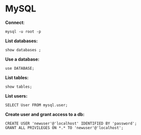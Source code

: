 # MySQL

**Connect**:
```
mysql -u root -p
```

**List databases:**
```
show databases ;
```

**Use a database:**
```
use DATABASE;
```

**List tables:**
```
show tables;
```

**List users:**
```
SELECT User FROM mysql.user;
```

**Create user and grant access to a db:**
```
CREATE USER 'newuser'@'localhost' IDENTIFIED BY 'password';
GRANT ALL PRIVILEGES ON *.* TO 'newuser'@'localhost';
```

